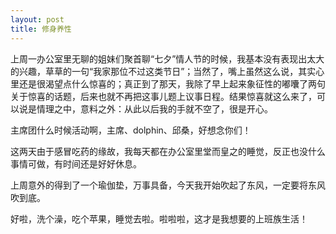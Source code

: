 ```yaml
---
layout: post
title: 修身养性
---
```


上周一办公室里无聊的姐妹们聚首聊“七夕”情人节的时候，我基本没有表现出太大的兴趣，草草的一句“我家那位不过这类节日”；当然了，嘴上虽然这么说，其实心里还是很渴望点什么惊喜的；真正到了那天，我除了早上起来象征性的嘟囔了两句关于惊喜的话题，后来也就不再把这事儿题上议事日程。结果惊喜就这么来了，可以说是情理之中，意料之外：从此以后我的手就不空了，很是开心。

主席团什么时候活动啊，主席、dolphin、邱桑，好想念你们！

这两天由于感冒吃药的缘故，我每天都在办公室里堂而皇之的睡觉，反正也没什么事情可做，有时间还是好好休息。

上周意外的得到了一个瑜伽垫，万事具备，今天我开始吹起了东风，一定要将东风吹到底。

好啦，洗个澡，吃个苹果，睡觉去啦。啦啦啦，这才是我想要的上班族生活！
